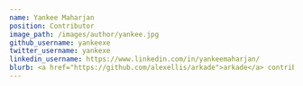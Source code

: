 ```yaml
---
name: Yankee Maharjan
position: Contributor
image_path: /images/author/yankee.jpg
github_username: yankeexe
twitter_username: yankexe
linkedin_username: https://www.linkedin.com/in/yankeemaharjan/
blurb: <a href="https://github.com/alexellis/arkade">arkade</a> contributor
---
```

